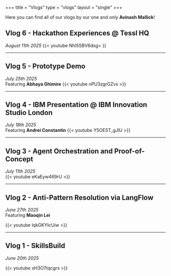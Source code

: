 +++
title = "Vlogs"
type = "vlogs"
layout = "single"
+++

Here you can find all of our vlogs by our one and only **Avinash Mallick**!

## Vlog 6 - Hackathon Experiences @ Tessl HQ
*August 11th 2025*
{{< youtube NhI5SBV6dxg> }}

---

## Vlog 5 - Prototype Demo
*July 25th 2025*  
Featuring **Abhaya Ghimire**
{{< youtube nPU3zgrGZvs >}}

--- 

## Vlog 4 - IBM Presentation @ IBM Innovation Studio London
*July 18th 2025*  
Featuring **Andrei Constantin**
{{< youtube Y5OEST_gJlU >}}

--- 

## Vlog 3 - Agent Orchestration and Proof-of-Concept
*July 11th 2025*  
{{< youtube eKaEyw469rU >}}

--- 

## Vlog 2 - Anti-Pattern Resolution via LangFlow
*June 27th 2025*  
Featuring **Maoqin Lei**  

{{< youtube lqkGKYIcUiw >}}

--- 

## Vlog 1 - SkillsBuild
*June 20th 2025*  

{{< youtube xH3O7tqcgrs >}}

